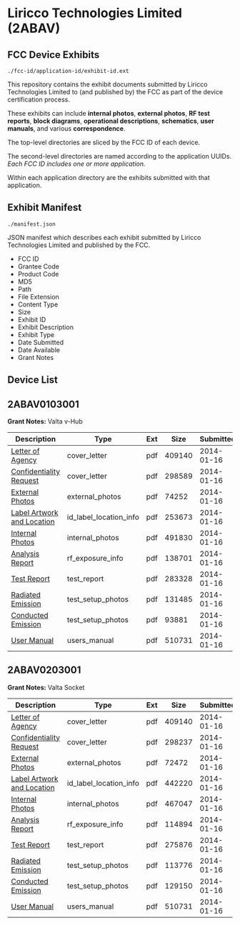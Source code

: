 # Liricco Technologies Limited (2ABAV)
## FCC Device Exhibits

```
./fcc-id/application-id/exhibit-id.ext
```

This repository contains the exhibit documents submitted by Liricco Technologies Limited to (and published by) the FCC as part of the device certification process.

These exhibits can include **internal photos**, **external photos**, **RF test reports**, **block diagrams**, **operational descriptions**, **schematics**, **user manuals**, and various **correspondence**.

The top-level directories are sliced by the FCC ID of each device.

The second-level directories are named according to the application UUIDs. *Each FCC ID includes one or more application.*

Within each application directory are the exhibits submitted with that application. 

## Exhibit Manifest

```
./manifest.json
```

JSON manifest which describes each exhibit submitted by Liricco Technologies Limited and published by the FCC.

- FCC ID
- Grantee Code
- Product Code
- MD5
- Path
- File Extension
- Content Type
- Size
- Exhibit ID
- Exhibit Description
- Exhibit Type
- Date Submitted
- Date Available
- Grant Notes

## Device List
## 2ABAV0103001
**Grant Notes:** Valta v-Hub

| Description | Type | Ext | Size | Submitted | Available |
| ----------- | ---- | --- | ---- | --------- | --------- |
| [Letter of Agency](2ABAV0103001/ceb27fbb2ca672ab9405f51b18837454/2167573.pdf) | cover_letter | pdf | 409140 | 2014-01-16 | 2014-01-16 |
| [Confidentiality Request](2ABAV0103001/ceb27fbb2ca672ab9405f51b18837454/2167574.pdf) | cover_letter | pdf | 298589 | 2014-01-16 | 2014-01-16 |
| [External Photos](2ABAV0103001/ceb27fbb2ca672ab9405f51b18837454/2167576.pdf) | external_photos | pdf | 74252 | 2014-01-16 | 2014-01-16 |
| [Label Artwork and Location](2ABAV0103001/ceb27fbb2ca672ab9405f51b18837454/2167575.pdf) | id_label_location_info | pdf | 253673 | 2014-01-16 | 2014-01-16 |
| [Internal Photos](2ABAV0103001/ceb27fbb2ca672ab9405f51b18837454/2167577.pdf) | internal_photos | pdf | 491830 | 2014-01-16 | 2014-01-16 |
| [Analysis Report](2ABAV0103001/ceb27fbb2ca672ab9405f51b18837454/2167585.pdf) | rf_exposure_info | pdf | 138701 | 2014-01-16 | 2014-01-16 |
| [Test Report](2ABAV0103001/ceb27fbb2ca672ab9405f51b18837454/2167583.pdf) | test_report | pdf | 283328 | 2014-01-16 | 2014-01-16 |
| [Radiated Emission](2ABAV0103001/ceb27fbb2ca672ab9405f51b18837454/2167578.pdf) | test_setup_photos | pdf | 131485 | 2014-01-16 | 2014-01-16 |
| [Conducted Emission](2ABAV0103001/ceb27fbb2ca672ab9405f51b18837454/2167579.pdf) | test_setup_photos | pdf | 93881 | 2014-01-16 | 2014-01-16 |
| [User Manual](2ABAV0103001/ceb27fbb2ca672ab9405f51b18837454/2167584.pdf) | users_manual | pdf | 510731 | 2014-01-16 | 2014-01-16 |
## 2ABAV0203001
**Grant Notes:** Valta Socket

| Description | Type | Ext | Size | Submitted | Available |
| ----------- | ---- | --- | ---- | --------- | --------- |
| [Letter of Agency](2ABAV0203001/c4543effe5e0c4c636358e4981419c44/2167573.pdf) | cover_letter | pdf | 409140 | 2014-01-16 | 2014-01-16 |
| [Confidentiality Request](2ABAV0203001/c4543effe5e0c4c636358e4981419c44/2167639.pdf) | cover_letter | pdf | 298237 | 2014-01-16 | 2014-01-16 |
| [External Photos](2ABAV0203001/c4543effe5e0c4c636358e4981419c44/2167641.pdf) | external_photos | pdf | 72472 | 2014-01-16 | 2014-01-16 |
| [Label Artwork and Location](2ABAV0203001/c4543effe5e0c4c636358e4981419c44/2167640.pdf) | id_label_location_info | pdf | 442220 | 2014-01-16 | 2014-01-16 |
| [Internal Photos](2ABAV0203001/c4543effe5e0c4c636358e4981419c44/2167642.pdf) | internal_photos | pdf | 467047 | 2014-01-16 | 2014-01-16 |
| [Analysis Report](2ABAV0203001/c4543effe5e0c4c636358e4981419c44/2167650.pdf) | rf_exposure_info | pdf | 114894 | 2014-01-16 | 2014-01-16 |
| [Test Report](2ABAV0203001/c4543effe5e0c4c636358e4981419c44/2167648.pdf) | test_report | pdf | 275876 | 2014-01-16 | 2014-01-16 |
| [Radiated Emission](2ABAV0203001/c4543effe5e0c4c636358e4981419c44/2167643.pdf) | test_setup_photos | pdf | 113776 | 2014-01-16 | 2014-01-16 |
| [Conducted Emission](2ABAV0203001/c4543effe5e0c4c636358e4981419c44/2167644.pdf) | test_setup_photos | pdf | 129150 | 2014-01-16 | 2014-01-16 |
| [User Manual](2ABAV0203001/c4543effe5e0c4c636358e4981419c44/2167584.pdf) | users_manual | pdf | 510731 | 2014-01-16 | 2014-01-16 |
